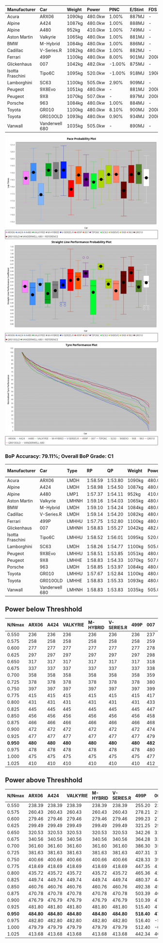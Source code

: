 | Manufacturer     | Car            | Weight | Power   | PINC    | E/Stint | FDS     |
|:-|:-|:-|:-|:-|:-|:-|
| Acura            | ARX06          | 1090kg | 480.0kw | 1.00%   | 887MJ   |    -    |
| Alpine           | A424           | 1087kg | 480.0kw | 1.00%   | 888MJ   |    -    |
| Alpine           | A480           | 952kg  | 410.0kw | 1.00%   | 749MJ   |    -    |
| Aston Martin     | Valkyrie       | 1065kg | 480.0kw | 1.00%   | 881MJ   |    -    |
| BMW              | M-Hybrid       | 1084kg | 480.0kw | 1.00%   | 886MJ   |    -    |
| Cadillac         | V-Series.R     | 1082kg | 480.0kw | 1.00%   | 882MJ   |    -    |
| Ferrari          | 499P           | 1100kg | 480.0kw | 8.00%   | 901MJ   | 200kph  |
| Glickenhaus      | 007            | 1042kg | 482.0kw | -1.00%  | 875MJ   |    -    |
| Isotta Fraschini | Tipo6C         | 1095kg | 520.0kw | -1.00%  | 918MJ   | 190kph  |
| Lamborghini      | SC63           | 1100kg | 505.0kw | 2.90%   | 909MJ   |    -    |
| Peugeot          | 9X8Evo         | 1051kg | 480.0kw |    -    | 881MJ   | 200kph  |
| Peugeot          | 9X8            | 1070kg | 507.0kw |    -    | 897MJ   | 200kph  |
| Porsche          | 963            | 1084kg | 480.0kw | 1.00%   | 884MJ   |    -    |
| Toyota           | GR010          | 1100kg | 480.0kw | 8.10%   | 900MJ   | 200kph  |
| Toyota           | GR010OLD       | 1093kg | 480.0kw | 0.90%   | 934MJ   | 200kph  |
| Vanwall          | Vanderwell 680 | 1035kg | 505.0kw |    -    | 890MJ   |    -    |

![PACECHART](./IMG/ACOMETHOD.png)
![STRAIGHTLINEPERFORMANCECHART](./IMG/ACOMETHOD_sp.png)
![TYREPERFORMANCECHART](./IMG/ACOMETHOD_tw.png)

### BoP Accuracy: 79.11%; Overall BoP Grade: C1
| Manufacturer     | Car            | Type  | RP      | QP      | Weight | Power¹  | Threshhold | PINC    | Power²   | E/Stint | AVG Vmax  | FDS     | RDLC | L/Stint | BOP-Grade | Model Accuracy | Model Points | Match%  | SimDiff |
|:-|:-|:-|:-|:-|:-|:-|:-|:-|:-|:-|:-|:-|:-|:-|:-|:-|:-|:-|:-|
| Acura            | ARX06          | LMDH  | 1:58.59 | 1:53.80 | 1090kg | 480.0kw | 210.0kph   | 1.00%   | 484.80kw |  887MJ  | 284.27kph |    -    | 0.98 | 34      | +B2       | 100.00%        | 996          | 80.28%  | #       |
| Alpine           | A424           | LMDH  | 1:58.98 | 1:54.50 | 1087kg | 480.0kw | 210.0kph   | 1.00%   | 484.80kw |  888MJ  | 280.65kph |    -    | 0.99 | 34      | +C1       | 98.45%         | 2220         | 79.69%  | #       |
| Alpine           | A480           | LMP1  | 1:57.37 | 1:54.11 |  952kg | 410.0kw | 210.0kph   | 1.00%   | 414.10kw |  749MJ  | 285.73kph |    -    | 0.98 | 32      | -Ω1       | 95.90%         | 1706         | 48.33%  | #       |
| Aston Martin     | Valkyrie       | LMHNH | 1:59.16 | 1:54.03 | 1065kg | 480.0kw | 210.0kph   | 1.00%   | 484.80kw |  881MJ  | 282.25kph |    -    | 1.01 | 34      | +E1       | 100.00%        | 466          | 57.29%  | #       |
| BMW              | M-Hybrid       | LMDH  | 1:59.10 | 1:54.24 | 1084kg | 480.0kw | 210.0kph   | 1.00%   | 484.80kw |  886MJ  | 282.69kph |    -    | 0.99 | 34      | +B2       | 100.00%        | 3339         | 80.54%  | #       |
| Cadillac         | V-Series.R     | LMDH  | 1:59.14 | 1:54.20 | 1082kg | 480.0kw | 210.0kph   | 1.00%   | 484.80kw |  882MJ  | 284.29kph |    -    | 0.99 | 34      | +C2       | 99.03%         | 6041         | 73.53%  | #       |
| Ferrari          | 499P           | LMHHU | 1:57.75 | 1:52.80 | 1100kg | 480.0kw | 210.0kph   | 8.00%   | 518.40kw |  901MJ  | 289.17kph | 200kph  | 1.01 | 34      | -D2       | 99.97%         | 7286         | 64.60%  | #       |
| Glickenhaus      | 007            | LMHNH | 1:58.83 | 1:55.27 | 1042kg | 482.0kw | 210.0kph   | -1.00%  | 477.20kw |  875MJ  | 289.17kph |    -    | 0.95 | 34      | +B1       | 93.90%         | 2170         | 88.61%  | #       |
| Isotta Fraschini | Tipo6C         | LMHHU | 1:58.52 | 1:56.01 | 1095kg | 520.0kw | 210.0kph   | -1.00%  | 514.80kw |  918MJ  | 290.20kph | 190kph  | 1.03 | 34      | +B2       | 98.48%         | 130          | 82.58%  | #       |
| Lamborghini      | SC63           | LMDH  | 1:58.26 | 1:54.77 | 1100kg | 505.0kw | 210.0kph   | 2.90%   | 519.60kw |  909MJ  | 284.50kph |    -    | 1.01 | 34      | -B2       | 100.00%        | 784          | 82.82%  | #       |
| Peugeot          | 9X8Evo         | LMHHU | 1:58.51 | 1:53.85 | 1051kg | 480.0kw | 210.0kph   |    -    | 480.00kw |  881MJ  | 294.07kph | 200kph  | 1.01 | 34      | +B1       | 100.00%        | 1890         | 87.37%  | #       |
| Peugeot          | 9X8            | LMHHE | 1:58.83 | 1:54.33 | 1070kg | 507.0kw | 210.0kph   |    -    | 507.00kw |  897MJ  | 286.60kph | 200kph  | 1.01 | 34      | ~A1       | 98.18%         | 4753         | 100.00% | #       |
| Porsche          | 963            | LMDH  | 1:58.85 | 1:53.97 | 1084kg | 480.0kw | 210.0kph   | 1.00%   | 484.80kw |  884MJ  | 282.60kph |    -    | 0.99 | 34      | ~A1       | 99.89%         | 15174        | 100.00% | #       |
| Toyota           | GR010          | LMHHU | 1:57.67 | 1:52.84 | 1100kg | 480.0kw | 210.0kph   | 8.10%   | 518.90kw |  900MJ  | 288.30kph | 200kph  | 1.01 | 34      | -D2       | 99.82%         | 5457         | 60.83%  | #       |
| Toyota           | GR010OLD       | LMHHE | 1:58.83 | 1:55.33 | 1093kg | 480.0kw | 210.0kph   | 0.90%   | 484.30kw |  934MJ  | 290.11kph | 200kph  | 1.01 | 34      | +C1       | 100.00%        | 930          | 79.30%  | #       |
| Vanwall          | Vanderwell 680 | LMHNH | 1:58.83 | 1:53.83 | 1035kg | 505.0kw | 210.0kph   |    -    | 505.00kw |  890MJ  | 288.92kph |    -    | 1.01 | 34      | ~A1       | 96.27%         | 645          | 100.00% | #       |

## Power below Threshhold
| N/Nmax    | ARX06   | A424    | VALKYRIE | M-HYBRID | V-SERIES.R | 499P    | 007     | TIPO6C  | SC63    | 9X8EVO  | 9X8     | 963     | GR010   | GR010OLD | VANDERWELL 680 | ​     | RPM      | A480            |
|:-|:-|:-|:-|:-|:-|:-|:-|:-|:-|:-|:-|:-|:-|:-|:-|:-|:-|:-|
|  0.550    |  236    |  236    |  236     |  236     |  236       |  236    |  237    |  256    |  249    |  236    |  250    |  236    |  236    |  236     |  249           |  ​    |   --     |  0.00           |
|  0.575    |  258    |  258    |  258     |  258     |  258       |  258    |  259    |  279    |  272    |  258    |  273    |  258    |  258    |  258     |  272           |  ​    |   --     |  0.00           |
|  0.600    |  277    |  277    |  277     |  277     |  277       |  277    |  278    |  300    |  292    |  277    |  293    |  277    |  277    |  277     |  292           |  ​    |   --     |  0.00           |
|  0.625    |  297    |  297    |  297     |  297     |  297       |  297    |  298    |  322    |  312    |  297    |  314    |  297    |  297    |  297     |  312           |  ​    |   --     |  0.00           |
|  0.650    |  317    |  317    |  317     |  317     |  317       |  317    |  318    |  343    |  333    |  317    |  335    |  317    |  317    |  317     |  333           |  ​    |   --     |  0.00           |
|  0.675    |  337    |  337    |  337     |  337     |  337       |  337    |  338    |  365    |  355    |  337    |  356    |  337    |  337    |  337     |  355           |  ​    |   --     |  0.00           |
|  0.700    |  358    |  358    |  358     |  358     |  358       |  358    |  359    |  387    |  376    |  358    |  377    |  358    |  358    |  358     |  376           |  ​    |   --     |  0.00           |
|  0.725    |  378    |  378    |  378     |  378     |  378       |  378    |  380    |  409    |  397    |  378    |  399    |  378    |  378    |  378     |  397           |  ​    |   --     |  0.00           |
|  0.750    |  397    |  397    |  397     |  397     |  397       |  397    |  399    |  430    |  417    |  397    |  419    |  397    |  397    |  397     |  417           |  ​    |   --     |  0.00           |
|  0.775    |  415    |  415    |  415     |  415     |  415       |  415    |  417    |  449    |  436    |  415    |  438    |  415    |  415    |  415     |  436           |  ​    |  5000    |  -3,231,799.34  |
|  0.800    |  431    |  431    |  431     |  431     |  431       |  431    |  433    |  467    |  454    |  431    |  455    |  431    |  431    |  431     |  454           |  ​    |  5500    |  -3,519,834.18  |
|  0.825    |  445    |  445    |  445     |  445     |  445       |  445    |  447    |  482    |  469    |  445    |  470    |  445    |  445    |  445     |  469           |  ​    |  5999    |  -3,821,959.60  |
|  0.850    |  456    |  456    |  456     |  456     |  456       |  456    |  458    |  494    |  480    |  456    |  482    |  456    |  456    |  456     |  480           |  ​    |  6499    |  -4,138,175.58  |
|  0.875    |  466    |  466    |  466     |  466     |  466       |  466    |  468    |  505    |  490    |  466    |  492    |  466    |  466    |  466     |  490           |  ​    |  7000    |  -4,468,482.13  |
|  0.900    |  472    |  472    |  472     |  472     |  472       |  472    |  474    |  512    |  497    |  472    |  499    |  472    |  472    |  472     |  497           |  ​    |  7500    |  -4,812,879.25  |
|  0.925    |  477    |  477    |  477     |  477     |  477       |  477    |  479    |  517    |  502    |  477    |  504    |  477    |  477    |  477     |  502           |  ​    |  8000    |  409.16         |
| **0.950** | **480** | **480** | **480**  | **480**  | **480**    | **480** | **482** | **520** | **505** | **480** | **507** | **480** | **480** | **480**  | **505**        | **​** | **8499** | **412.16**      |
|  0.975    |  478    |  478    |  478     |  478     |  478       |  478    |  480    |  518    |  503    |  478    |  505    |  478    |  478    |  478     |  503           |  ​    |  9000    |  206.08         |
|  1.000    |  475    |  475    |  475     |  475     |  475       |  475    |  477    |  514    |  500    |  475    |  502    |  475    |  475    |  475     |  500           |  ​    |   --     |  0.00           |
|  1.025    |  410    |  410    |  410     |  410     |  410       |  410    |  412    |  444    |  431    |  410    |  433    |  410    |  410    |  410     |  431           |  ​    |   --     |  0.00           |

## Power above Threshhold
| N/Nmax    | ARX06      | A424       | VALKYRIE   | M-HYBRID   | V-SERIES.R | 499P       | 007           | TIPO6C     | SC63       | 9X8EVO  | 9X8     | 963        | GR010      | GR010OLD   | VANDERWELL 680 | ​     | RPM      | A480            |
|:-|:-|:-|:-|:-|:-|:-|:-|:-|:-|:-|:-|:-|:-|:-|:-|:-|:-|:-|
|  0.550    |  238.39    |  238.39    |  238.39    |  238.39    |  238.39    |  255.20    |  235.09       |  253.39    |  256.32    |  236    |  250    |  238.39    |  255.43    |  238.16    |  249           |  ​    |   --     |  0.00           |
|  0.575    |  260.43    |  260.43    |  260.43    |  260.43    |  260.43    |  278.21    |  256.10       |  276.43    |  279.35    |  258    |  273    |  260.43    |  278.47    |  260.17    |  272           |  ​    |   --     |  0.00           |
|  0.600    |  279.46    |  279.46    |  279.46    |  279.46    |  279.46    |  299.23    |  275.10       |  297.46    |  299.37    |  277    |  293    |  279.46    |  299.51    |  279.18    |  292           |  ​    |   --     |  0.00           |
|  0.625    |  299.49    |  299.49    |  299.49    |  299.49    |  299.49    |  321.25    |  295.11       |  318.49    |  321.40    |  297    |  314    |  299.49    |  321.55    |  299.20    |  312           |  ​    |   --     |  0.00           |
|  0.650    |  320.53    |  320.53    |  320.53    |  320.53    |  320.53    |  342.26    |  315.12       |  339.53    |  342.43    |  317    |  335    |  320.53    |  342.58    |  320.21    |  333           |  ​    |   --     |  0.00           |
|  0.675    |  340.56    |  340.56    |  340.56    |  340.56    |  340.56    |  364.28    |  335.13       |  361.56    |  364.45    |  337    |  356    |  340.56    |  364.62    |  340.22    |  355           |  ​    |   --     |  0.00           |
|  0.700    |  361.60    |  361.60    |  361.60    |  361.60    |  361.60    |  386.30    |  355.13       |  383.60    |  386.48    |  358    |  377    |  361.60    |  386.66    |  361.24    |  376           |  ​    |   --     |  0.00           |
|  0.725    |  381.63    |  381.63    |  381.63    |  381.63    |  381.63    |  407.31    |  375.14       |  404.63    |  408.51    |  378    |  399    |  381.63    |  407.69    |  381.25    |  397           |  ​    |   --     |  0.00           |
|  0.750    |  400.66    |  400.66    |  400.66    |  400.66    |  400.66    |  428.33    |  394.15       |  425.66    |  429.53    |  397    |  419    |  400.66    |  428.73    |  400.26    |  417           |  ​    |   --     |  0.00           |
|  0.775    |  418.69    |  418.69    |  418.69    |  418.69    |  418.69    |  447.35    |  412.16       |  444.69    |  448.56    |  415    |  438    |  418.69    |  447.76    |  418.28    |  436           |  ​    |  5000    |  -3,231,799.34  |
|  0.800    |  435.72    |  435.72    |  435.72    |  435.72    |  435.72    |  465.36    |  428.16       |  462.72    |  466.58    |  431    |  455    |  435.72    |  465.79    |  435.29    |  454           |  ​    |  5500    |  -3,519,834.18  |
|  0.825    |  449.74    |  449.74    |  449.74    |  449.74    |  449.74    |  480.37    |  442.17       |  477.74    |  481.60    |  445    |  470    |  449.74    |  480.82    |  449.30    |  469           |  ​    |  5999    |  -3,821,959.60  |
|  0.850    |  460.76    |  460.76    |  460.76    |  460.76    |  460.76    |  492.38    |  454.17       |  488.76    |  493.61    |  456    |  482    |  460.76    |  492.84    |  460.30    |  480           |  ​    |  6499    |  -4,138,175.58  |
|  0.875    |  470.78    |  470.78    |  470.78    |  470.78    |  470.78    |  503.39    |  463.17       |  499.78    |  504.63    |  466    |  492    |  470.78    |  503.85    |  470.31    |  490           |  ​    |  7000    |  -4,468,482.13  |
|  0.900    |  476.79    |  476.79    |  476.79    |  476.79    |  476.79    |  510.39    |  470.18       |  506.79    |  511.64    |  472    |  499    |  476.79    |  510.87    |  476.31    |  497           |  ​    |  7500    |  -4,812,879.25  |
|  0.925    |  481.80    |  481.80    |  481.80    |  481.80    |  481.80    |  515.40    |  474.18       |  511.80    |  516.64    |  477    |  504    |  481.80    |  515.87    |  481.32    |  502           |  ​    |  8000    |  409.16         |
| **0.950** | **484.80** | **484.80** | **484.80** | **484.80** | **484.80** | **518.40** | **477.18**    | **514.80** | **519.65** | **480** | **507** | **484.80** | **518.88** | **484.32** | **505**        | **​** | **8499** | **412.16**      |
|  0.975    |  482.80    |  482.80    |  482.80    |  482.80    |  482.80    |  516.40    |  -578,416.19  |  512.80    |  517.64    |  478    |  505    |  482.80    |  516.88    |  482.32    |  503           |  ​    |  9000    |  206.08         |
|  1.000    |  479.79    |  479.79    |  479.79    |  479.79    |  479.79    |  512.40    |  -613,335.36  |  508.79    |  513.64    |  475    |  502    |  479.79    |  512.87    |  479.32    |  500           |  ​    |   --     |  0.00           |
|  1.025    |  413.68    |  413.68    |  413.68    |  413.68    |  413.68    |  442.34    |  407.15       |  439.68    |  443.55    |  410    |  433    |  413.68    |  442.75    |  413.27    |  431           |  ​    |   --     |  0.00           |
